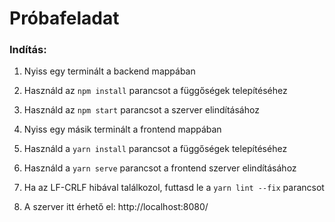 # Próbafeladat

### Indítás:
1. Nyiss egy terminált a backend mappában 
2. Használd az `npm install` parancsot a függőségek telepítéséhez
3. Használd az `npm start` parancsot a szerver elindításához

4. Nyiss egy másik terminált a frontend mappában
5. Használd a `yarn install` parancsot a függőségek telepítéséhez
6. Használd a `yarn serve` parancsot a frontend szerver elindításához
7. Ha az LF-CRLF hibával találkozol, futtasd le a `yarn lint --fix` parancsot
8. A szerver itt érhető el: http://localhost:8080/